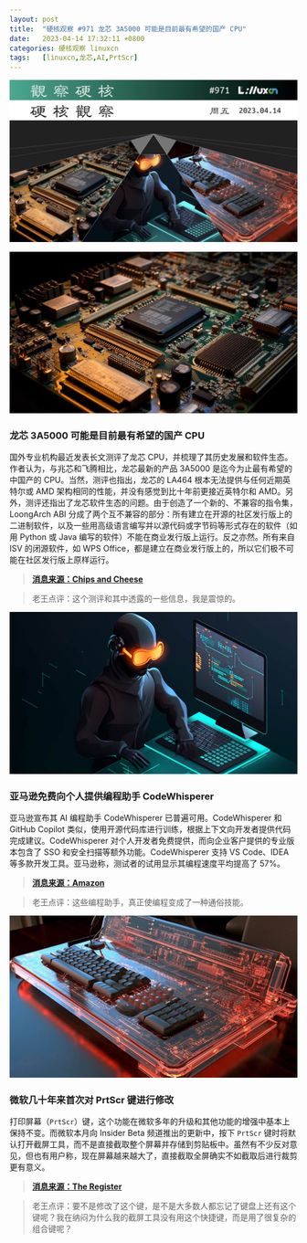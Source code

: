 ```yaml
---
layout: post
title:	"硬核观察 #971 龙芯 3A5000 可能是目前最有希望的国产 CPU"
date:	2023-04-14 17:32:11 +0800 
categories:	硬核观察 linuxcn 
tags:	[linuxcn,龙芯,AI,PrtScr]
---
```



![](/Asserts/Images/album/202304/14/173025zr90v3fgw9xrvxez.jpg)


![](/Asserts/Images/album/202304/14/173033fk9yscqrtrdkkcqs.jpg)


### 龙芯 3A5000 可能是目前最有希望的国产 CPU


国外专业机构最近发表长文测评了龙芯 CPU，并梳理了其历史发展和软件生态。作者认为，与兆芯和飞腾相比，龙芯最新的产品 3A5000 是迄今为止最有希望的中国产的 CPU。当然，测评也指出，龙芯的 LA464 根本无法提供与任何近期英特尔或 AMD 架构相同的性能，并没有感觉到比十年前更接近英特尔和 AMD。另外，测评还指出了龙芯软件生态的问题。由于创造了一个新的、不兼容的指令集，LoongArch ABI 分成了两个互不兼容的部分：所有建立在开源的社区发行版上的二进制软件，以及一些用高级语言编写并以源代码或字节码等形式存在的软件（如用 Python 或 Java 编写的软件）不能在商业发行版上运行。反之亦然。所有来自 ISV 的闭源软件，如 WPS Office，都是建立在商业发行版上的，所以它们极不可能在社区发行版上原样运行。



> 
> **[消息来源：Chips and Cheese](https://chipsandcheese.com/2023/04/09/loongsons-3a5000-chinas-best-shot/)**
> 
> 
> 



> 
> 老王点评：这个测评和其中透露的一些信息，我是震惊的。
> 
> 
> 


![](/Asserts/Images/album/202304/14/173047rafuxb90pha3ahxb.jpg)


### 亚马逊免费向个人提供编程助手 CodeWhisperer


亚马逊宣布其 AI 编程助手 CodeWhisperer 已普遍可用。CodeWhisperer 和 GitHub Copilot 类似，使用开源代码库进行训练，根据上下文向开发者提供代码完成建议。CodeWhisperer 对个人开发者免费提供，而向企业客户提供的专业版本包含了 SSO 和安全扫描等额外功能。CodeWhisperer 支持 VS Code、IDEA 等多款开发工具。亚马逊称，测试者的试用显示其编程速度平均提高了 57%。



> 
> **[消息来源：Amazon](https://aws.amazon.com/cn/blogs/aws/amazon-codewhisperer-free-for-individual-use-is-now-generally-available/)**
> 
> 
> 



> 
> 老王点评：这些编程助手，真正使编程变成了一种通俗技能。
> 
> 
> 


![](/Asserts/Images/album/202304/14/173145kzvz55iwp9h0uuuu.jpg)


### 微软几十年来首次对 PrtScr 键进行修改


打印屏幕（`PrtScr`）键，这个功能在微软多年的升级和其他功能的增强中基本上保持不变。而微软本月向 Insider Beta 频道推出的更新中，按下 `PrtScr` 键时将默认打开截屏工具，而不是直接截取整个屏幕并存储到剪贴板中。虽然有不少反对意见，但也有用户称，现在屏幕越来越大了，直接截取全屏确实不如截取后进行裁剪更有意义。



> 
> **[消息来源：The Register](https://www.theregister.com/2023/04/13/microsoft_snipping_tool_default/)**
> 
> 
> 



> 
> 老王点评：要不是修改了这个键，是不是大多数人都忘记了键盘上还有这个键呢？我在纳闷为什么我的截屏工具没有用这个快捷键，而是用了很复杂的组合键呢？
> 
> 
>
